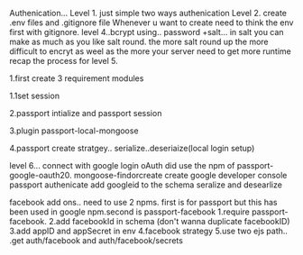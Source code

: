 Authenication...
Level 1. just simple two ways authenication
Level 2. create .env files and .gitignore file
Whenever u want to create need to think the env first with gitignore.
level 4..bcrypt using.. password +salt... in salt you can make as much as you like salt round. the more salt round up the more difficult to encryt as weel as the more your server need to get more runtime
recap the process for level 5.

1.first create 3 requirement modules

1.1set session 

2.passport intialize and passport session

3.plugin passport-local-mongoose

4.passport create stratgey.. serialize..deseriaize(local login setup)

level 6... connect with google login oAuth
did use the npm of passport-google-oauth20. mongoose-findorcreate
create google developer console
passport authenicate
add googleid to the schema
seralize and desearlize

facebook add ons..
need to use 2 npms. first is for passport but this has been used in google npm.second is passport-facebook
1.require passport-facebook. 
2.add facebookId in schema (don't wanna duplicate facebookID)
3.add appID and appSecret in env
4.facebook strategy
5.use two ejs path.. .get auth/facebook and auth/facebook/secrets


